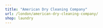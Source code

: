 ```yaml
---
title: "American Dry Cleaning Company"
url: /london/american-dry-cleaning-company/
shop: laundry
---
```

